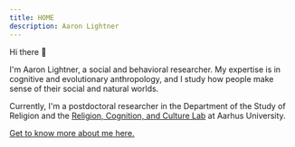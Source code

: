 ```yaml
---
title: HOME
description: Aaron Lightner
---
```


Hi there :wave:

I'm Aaron Lightner, a social and behavioral researcher. My expertise is in cognitive and evolutionary anthropology, and I study how people make sense of their social and natural worlds.

Currently, I'm a postdoctoral researcher in the Department of the Study of Religion and the [Religion, Cognition, and Culture Lab](https://rcc.au.dk/) at Aarhus University.

[Get to know more about me here.](/about "About me")

